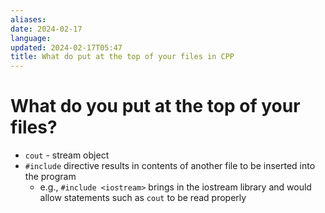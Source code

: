 ```yaml
---
aliases: 
date: 2024-02-17
language: 
updated: 2024-02-17T05:47
title: What do put at the top of your files in CPP
---
```

# What do you put at the top of your files?
- `cout` - stream object
- `#include` directive results in contents of another file to be inserted into the program
	- e.g., `#include <iostream>` brings in the iostream library and would allow statements such as `cout` to be read properly

